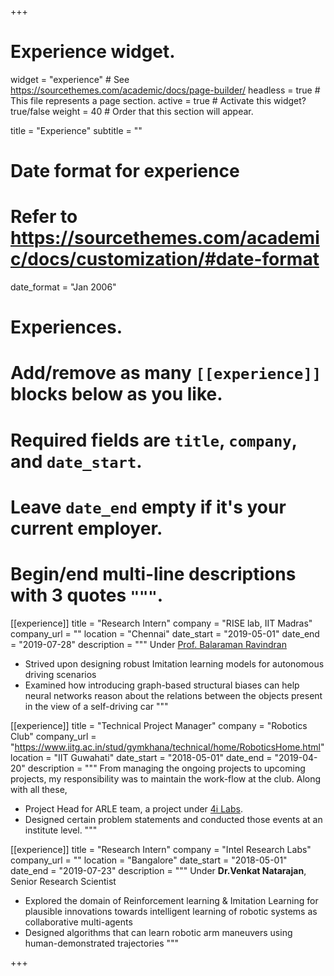 +++
# Experience widget.
widget = "experience"  # See https://sourcethemes.com/academic/docs/page-builder/
headless = true  # This file represents a page section.
active = true  # Activate this widget? true/false
weight = 40  # Order that this section will appear.

title = "Experience"
subtitle = ""

# Date format for experience
#   Refer to https://sourcethemes.com/academic/docs/customization/#date-format
date_format = "Jan 2006"

# Experiences.
#   Add/remove as many `[[experience]]` blocks below as you like.
#   Required fields are `title`, `company`, and `date_start`.
#   Leave `date_end` empty if it's your current employer.
#   Begin/end multi-line descriptions with 3 quotes `"""`.
[[experience]]
  title = "Research Intern"
  company = "RISE lab, IIT Madras"
  company_url = ""
  location = "Chennai"
  date_start = "2019-05-01"
  date_end = "2019-07-28"
  description = """
  Under [Prof. Balaraman Ravindran](https://www.cse.iitm.ac.in/~ravi/)
  
  * Strived upon designing robust Imitation learning models for autonomous driving scenarios
  * Examined how introducing graph-based structural biases can help neural networks reason about the relations between the objects present in the view of a self-driving car
  """

[[experience]]
  title = "Technical Project Manager"
  company = "Robotics Club"
  company_url = "https://www.iitg.ac.in/stud/gymkhana/technical/home/RoboticsHome.html"
  location = "IIT Guwahati"
  date_start = "2018-05-01"
  date_end = "2019-04-20"
  description = """
  From managing the ongoing projects to upcoming projects, my responsibility was to maintain the work-flow at the club. Along with all these,
  
  * Project Head for ARLE team, a project under [4i Labs](https://www.iitg.ac.in/stud/gymkhana/technical/home/4iHome.html).
  * Designed certain problem statements and conducted those events at an institute level.
   """


[[experience]]
  title = "Research Intern"
  company = "Intel Research Labs"
  company_url = ""
  location = "Bangalore"
  date_start = "2018-05-01"
  date_end = "2019-07-23"
  description = """
  Under **Dr.Venkat Natarajan**, Senior Research Scientist
  
  * Explored the domain of Reinforcement learning & Imitation Learning for plausible innovations towards intelligent learning of robotic systems as collaborative multi-agents
  * Designed algorithms that can learn robotic arm maneuvers using human-demonstrated trajectories
  """

+++
